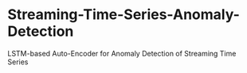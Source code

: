 # Streaming-Time-Series-Anomaly-Detection
LSTM-based Auto-Encoder for Anomaly Detection of Streaming Time Series
